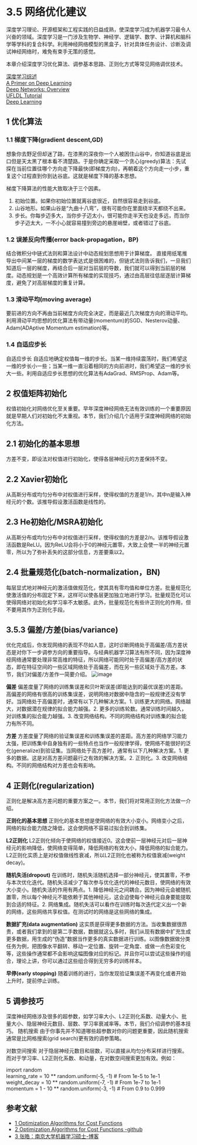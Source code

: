 # 3.5 网络优化建议

深度学习理论、开源框架和工程实践的日益成熟，使深度学习成为机器学习最令人兴奋的领域。深度学习是一门涉及生物学、神经学、逻辑学、数学、计算机和脑科学等学科的复合科学。利用神经网络模型的黑盒子，针对具体任务设计、诊断及调试神经网络时，难免有束手无策的感觉。

本章介绍深度学习优化算法、调参基本思路、正则化方式等常见网络调优技术。

[深度学习综述](https://www.cnblogs.com/liuzhongfeng/p/7297608.html)  
[A Primer on Deep Learning](https://www.datarobot.com/blog/a-primer-on-deep-learning/)  
[Deep Networks: Overview](http://ufldl.stanford.edu/wiki/index.php/Deep_Networks:_Overview)  
[UFLDL Tutorial](http://deeplearning.stanford.edu/wiki/index.php/UFLDL_Tutorial)  
[Deep Learning](https://cs.nyu.edu/~yann/research/deep/)  

## 1 优化算法

### 1.1 梯度下降(gradient descent,GD)

想象你去野足但却迷了路，在漆黑的深夜你一个人被困住山谷中，你知道谷底是出口但是天太黑了根本看不清楚路。于是你确定采取一个贪心(greedy)算法：先试探在当前位置往哪个方向走下降最快(即梯度方向)，再朝着这个方向走一小步，重复这个过程直到你到达谷底。这就是梯度下降的基本思想。 

梯度下降算法的性能大致取决于三个因素。

1. 初始位置。如果你初始位置就离谷底很近，自然很容易走到谷底。  
2. 山谷地形。如果山谷是“九曲十八弯”，很有可能你在里面绕半天都绕不出来。  
3. 步长。你每步迈多大，当你步子迈太小，很可能你走半天也没走多远，而当你步子迈太大，一不小心就容易撞到旁边的悬崖峭壁，或者错过了谷底。

### 1.2 误差反向传播(error back-propagation，BP)

结合微积分中链式法则和算法设计中动态规划思想用于计算梯度。 直接用纸笔推导出中间某一层的梯度的数学表达式是很困难的，但链式法则告诉我们，一旦我们知道后一层的梯度，再结合后一层对当前层的导数，我们就可以得到当前层的梯度。动态规划是一个高效计算所有梯度的实现技巧，通过由高层往低层逐层计算梯度，避免了对高层梯度的重复计算。

### 1.3 滑动平均(moving average)

要前进的方向不再由当前梯度方向完全决定，而是最近几次梯度方向的滑动平均。利用滑动平均思想的优化算法有带动量(momentum)的SGD、Nesterov动量、Adam(ADAptive Momentum estimation)等。

### 1.4 自适应步长

自适应步长  自适应地确定权值每一维的步长。当某一维持续震荡时，我们希望这一维的步长小一些；当某一维一直沿着相同的方向前进时，我们希望这一维的步长大一些。利用自适应步长思想的优化算法有AdaGrad、RMSProp、Adam等。

## 2 权值矩阵初始化

权值初始化对网络优化至关重要。早年深度神经网络无法有效训练的一个重要原因就是早期人们对初始化不太重视。本节，我们介绍几个适用于深度神经网络的初始化方法。

## 2.1 初始化的基本思想

方差不变，即设法对权值进行初始化，使得各层神经元的方差保持不变。

## 2.2 Xavier初始化

从高斯分布或均匀分布中对权值进行采样，使得权值的方差是1/n，其中n是输入神经元的个数。该推导假设激活函数是线性的。

## 2.3 He初始化/MSRA初始化

从高斯分布或均匀分布中对权值进行采样，使得权值的方差是2/n。该推导假设激活函数是ReLU。因为ReLU会将小于0的神经元置零，大致上会使一半的神经元置零，所以为了弥补丢失的这部分信息，方差要乘以2。

## 2.4 批量规范化(batch-normalization，BN)

每层显式地对神经元的激活值做规范化，使其具有零均值和单位方差。批量规范化使激活值的分布固定下来，这样可以使各层更加独立地进行学习。批量规范化可以使得网络对初始化和学习率不太敏感。此外，批量规范化有些许正则化的作用，但不要用其作为正则化手段。

## 3.5.3 偏差/方差(bias/variance)

优化完成后，你发现网络的表现不尽如人意，这时诊断网络处于高偏差/高方差状态是对你下一步调参方向的重要指导。与经典机器学习算法有所不同，因为深度神经网络通常要处理非常高维的特征，所以网络可能同时处于高偏差/高方差的状态，即在特征空间的一些区域网络处于高偏差，而在另一些区域处于高方差。本节，我们对偏差/方差作一简要介绍。
![image](http://mmbiz.qpic.cn/mmbiz_png/UicQ7HgWiaUb1ARSQAmenulQMm7B6ibUjaniaicudzlGxSOTAUJnZKgiaNfco7o6W4ZOc3Ada3FDpBwYPSGkRjK9S3vQ/640?wx_fmt=png&tp=webp&wxfrom=5&wx_lazy=1)

**偏差** 偏差度量了网络的训练集误差和贝叶斯误差(即能达到的最优误差)的差距。高偏差的网络有很高的训练集误差，说明网络对数据中隐含的一般规律还没有学好。当网络处于高偏差时，通常有以下几种解决方案。1. 训练更大的网络。网络越大，对数据潜在规律的拟合能力越强。2. 更多的训练轮数。通常训练时间越久，对训练集的拟合能力越强。3. 改变网络结构。不同的网络结构对训练集的拟合能力有所不同。

**方差** 方差度量了网络的验证集误差和训练集误差的差距。高方差的网络学习能力太强，把训练集中自身独有的一些特点也当作一般规律学得，使网络不能很好的泛化(generalize)到验证集。当网络处于高方差时，通常有以下几种解决方案。1. 更多的数据。这是对高方差问题最行之有效的解决方案。2. 正则化。3. 改变网络结构。不同的网络结构对方差也会有影响。

## 4 正则化(regularization)

正则化是解决高方差问题的重要方案之一。本节，我们将对常用正则化方法做一介绍。

**正则化的基本思想** 正则化的基本思想是使网络的有效大小变小。网络变小之后，网络的拟合能力随之降低，这会使网络不容易过拟合到训练集。

**L2正则化**  L2正则化倾向于使网络的权值接近0。这会使前一层神经元对后一层神经元的影响降低，使网络变得简单，降低网络的有效大小，降低网络的拟合能力。L2正则化实质上是对权值做线性衰减，所以L2正则化也被称为权值衰减(weight decay)。

**随机失活(dropout)** 在训练时，随机失活随机选择一部分神经元，使其置零，不参与本次优化迭代。随机失活减少了每次参与优化迭代的神经元数目，使网络的有效大小变小。随机失活的作用有两点。1. 降低神经元之间耦合。因为神经元会被随机置零，所以每个神经元不能依赖于其他神经元，这会迫使每个神经元自身要能提取到合适的特征。2. 网络集成。随机失活可以看作在训练时每次迭代定义出一个新的网络，这些网络共享权值。在测试时的网络是这些网络的集成。

**数据扩充(data augmentation)** 这实质是获得更多数据的方法。当收集数据很昂贵，或者我们拿到的是第二手数据，数据就这么多时，我们从现有数据中扩充生成更多数据，用生成的“伪造”数据当作更多的真实数据进行训练。以图像数据做分类任务为例，把图像水平翻转、移动一定位置、旋转一定角度、或做一点色彩变化等，这些操作通常都不会影响这幅图像对应的标记。并且你可以尝试这些操作的组合，理论上讲，你可以通过这些组合得到无穷多的训练样本。

**早停(early stopping)**  随着训练的进行，当你发现验证集误差不再变化或者开始上升时，提前停止训练。

## 5 调参技巧

深度神经网络涉及很多的超参数，如学习率大小、L2正则化系数、动量大小、批量大小、隐层神经元数目、层数、学习率衰减率等。本节，我们介绍调参的基本技巧。
随机搜索  由于你事先并不知道哪些超参数对你的问题更重要，因此随机搜索通常是比网格搜索(grid search)更有效的调参策略。

对数空间搜索  对于隐层神经元数目和层数，可以直接从均匀分布采样进行搜索。而对于学习率、L2正则化系数、和动量，在对数空间搜索更加有效。例如：

import random  
learning_rate = 10 ** random.uniform(-5, -1)   # From 1e-5 to 1e-1  
weight_decay = 10 ** random.uniform(-7, -1)   # From 1e-7 to 1e-1   
momentum = 1 - 10 ** random.uniform(-3, -1)   # From 0.9 to 0.999  

## 参考文献

- [1 Optimization Algorithms for Cost Functions](https://3dbabove.com/2017/11/14/optimizationalgorithms/)
- [2 Optimization Algorithms for Cost Functions -github](https://github.com/ManuelGonzalezRivero/3dbabove)  
- [3 张皓：南京大学机器学习硕士-博客](http://lamda.nju.edu.cn/zhangh/)
